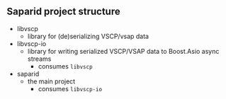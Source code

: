 ## Saparid project structure

- libvscp
	- library for (de)serializing VSCP/vsap data
- libvscp-io
	- library for writing serialized VSCP/VSAP data to Boost.Asio async streams
		- consumes `libvscp`
- saparid
	- the main project
		- consumes `libvscp-io`
